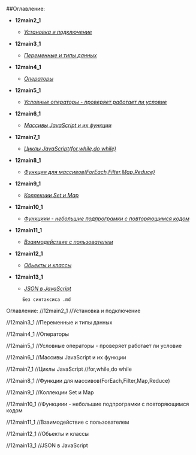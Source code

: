 ##Оглавление:
- **12main2_1**
     - [*Установка и подключение*][2]

- **12main3_1**
    - [*Переменные и типы данных*][3]


- **12main4_1**
    - [*Операторы*][4]

- **12main5_1**
    - [*Условные операторы - проверяет работает ли условие*][5]

- **12main6_1**
    - [*Массивы JavaScript и их функции*][6]

- **12main7_1**
    - [*Циклы JavaScript(for,while,do while)*][7]

- **12main8_1**
    - [*Функции для массивов(ForEach,Filter,Map,Reduce)*][8]

- **12main9_1**
    - [*Коллекции Set и Map*][9]

- **12main10_1**
    - [*Функциии - небольшие подпрограмки с повторяющимся кодом*][10]

- **12main11_1**
    - [*Взаимодействие с пользователем*][11]

- **12main12_1**
    - [*Обьекты и классы*][12]

- **12main13_1**
    - [*JSON в JavaScript*][13]


[2]:https://github.com/InsPekToP/12_module_lessons/blob/master/12main2_1/js/index.js
[3]:https://github.com/InsPekToP/12_module_lessons/blob/master/12main3_1/js/index.js
[4]:https://github.com/InsPekToP/12_module_lessons/blob/master/12main4_1/js/index.js
[5]:https://github.com/InsPekToP/12_module_lessons/blob/master/12main5_1/js/index.js
[6]:https://github.com/InsPekToP/12_module_lessons/blob/master/12main6_1/js/index.js
[7]:https://github.com/InsPekToP/12_module_lessons/blob/master/12main7_1/js/index.js
[8]:https://github.com/InsPekToP/12_module_lessons/blob/master/12main8_1/js/index.js
[9]:https://github.com/InsPekToP/12_module_lessons/blob/master/12main9_1/js/index.js
[10]:https://github.com/InsPekToP/12_module_lessons/blob/master/12main10_1/js/index.js
[11]:https://github.com/InsPekToP/12_module_lessons/blob/master/12main11_1/js/index.js
[12]:https://github.com/InsPekToP/12_module_lessons/blob/master/12main12_1/js/index.js
[13]:https://github.com/InsPekToP/12_module_lessons/blob/master/12main13_1/js/index.js


          Без синтаксиса .md

Оглавление:
//12main2_1
//Установка и подключение

//12main3_1
//Переменные и типы данных

//12main4_1
//Операторы

//12main5_1
//Условные операторы - проверяет работает ли условие

//12main6_1
//Массивы JavaScript и их функции

//12main7_1
//Циклы JavaScript
//for,while,do while

//12main8_1
//Функции для массивов(ForEach,Filter,Map,Reduce)

//12main9_1
//Коллекции Set и Map

//12main10_1
//Функциии - небольшие подпрограмки с повторяющимся кодом

//12main11_1
//Взаимодействие с пользователем

//12main12_1
//Обьекты и классы

//12main13_1
//JSON в JavaScript